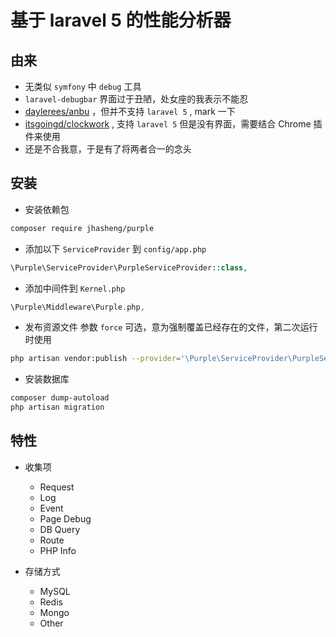# 基于 laravel 5 的性能分析器

## 由来

- 无类似 `symfony` 中 `debug` 工具
- `laravel-debugbar` 界面过于丑陋，处女座的我表示不能忍
- [daylerees/anbu](https://github.com/daylerees/anbu) ，但并不支持 `laravel 5` , mark 一下
- [itsgoingd/clockwork](https://github.com/itsgoingd/clockwork) , 支持 `laravel 5` 但是没有界面，需要结合 Chrome 插件来使用
- 还是不合我意，于是有了将两者合一的念头

## 安装

- 安装依赖包
``` bash
composer require jhasheng/purple
```

- 添加以下 `ServiceProvider` 到 `config/app.php` 
``` php
\Purple\ServiceProvider\PurpleServiceProvider::class,
```

- 添加中间件到 `Kernel.php`
``` php
\Purple\Middleware\Purple.php,
```

- 发布资源文件 参数 `force` 可选，意为强制覆盖已经存在的文件，第二次运行时使用
``` bash
php artisan vendor:publish --provider='\Purple\ServiceProvider\PurpleServiceProvider' --force
```

- 安装数据库
``` bash
composer dump-autoload
php artisan migration
```

## 特性

- 收集项
    - Request
    - Log
    - Event
    - Page Debug
    - DB Query
    - Route
    - PHP Info
    
- 存储方式
    - MySQL
    - Redis
    - Mongo
    - Other
